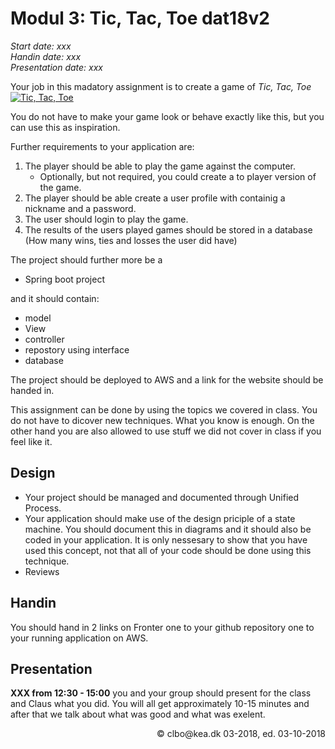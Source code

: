 # Modul 3: Tic, Tac, Toe dat18v2

_Start date: xxx_    
_Handin date: xxx_    
_Presentation date: xxx_


Your job in this madatory assignment is to create a game of _Tic, Tac, Toe_
[![Tic, Tac, Toe](./img/TicTacToe.png)](https://playtictactoe.org/)    
  
You do not have to make your game look or behave exactly like this, but you can use this as inspiration.

Further requirements to your application are:

1. The player should be able to play the game against the computer. 
	* Optionally, but not required, you could create a to player version of the game.
1. The player should be able create a user profile with containig a nickname and a password.
1. The user should login to play the game.
1. The results of the users played games should be stored in a database (How many wins, ties and losses the user did have)

The project should further more be a 

* Spring boot project

and it should contain:

* model
* View
* controller
* repostory using interface
* database

The project should be deployed to AWS and a link for the website should be handed in.

This assignment can be done by using the topics we covered in class. You do not have to dicover new techniques. What you know is enough. On the other hand you are also allowed to use stuff we did not cover in class if you feel like it.    

## Design
* Your project should be managed and documented through Unified Process.
* Your application should make use of the design priciple of a state machine. You should document this in diagrams and it should also be coded in your application. It is only nessesary to show that you have used this concept, not that all of your code should be done using this technique.  
* Reviews

## Handin
You should hand in 2 links on Fronter one to your github repository one to your running application on AWS.

## Presentation
**XXX from 12:30 - 15:00** you and your group should present for the class and Claus what you did. You will all get approximately 10-15 minutes and after that we talk about what was good and what was exelent.

<div style="text-align:right">&copy; clbo@kea.dk 03-2018, ed. 03-10-2018 </div>
